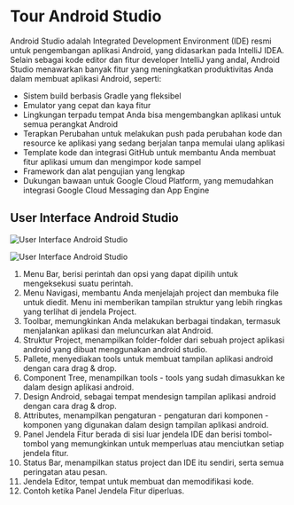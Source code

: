 # Tour Android Studio

Android Studio adalah Integrated Development Environment \(IDE\) resmi untuk pengembangan aplikasi Android, yang didasarkan pada IntelliJ IDEA. Selain sebagai kode editor dan fitur developer IntelliJ yang andal, Android Studio menawarkan banyak fitur yang meningkatkan produktivitas Anda dalam membuat aplikasi Android, seperti:

* Sistem build berbasis Gradle yang fleksibel
* Emulator yang cepat dan kaya fitur
* Lingkungan terpadu tempat Anda bisa mengembangkan aplikasi untuk semua perangkat Android
* Terapkan Perubahan untuk melakukan push pada perubahan kode dan resource ke aplikasi yang sedang berjalan tanpa memulai ulang aplikasi
* Template kode dan integrasi GitHub untuk membantu Anda membuat fitur aplikasi umum dan mengimpor kode sampel
* Framework dan alat pengujian yang lengkap
* Dukungan bawaan untuk Google Cloud Platform, yang memudahkan integrasi Google Cloud Messaging dan App Engine

## User Interface Android Studio

![User Interface Android Studio](https://user-images.githubusercontent.com/52988155/108476753-fe44a480-72c4-11eb-971d-b3e8bc4610d6.png)

![User Interface Android Studio](https://user-images.githubusercontent.com/52988155/108476797-0bfa2a00-72c5-11eb-8b39-448ae730b6f7.png)

1. Menu Bar, berisi perintah dan opsi yang dapat dipilih untuk mengeksekusi suatu perintah.
2. Menu Navigasi, membantu Anda menjelajah project dan membuka file untuk diedit. Menu ini memberikan tampilan struktur yang lebih ringkas yang terlihat di jendela Project.
3. Toolbar, memungkinkan Anda melakukan berbagai tindakan, termasuk menjalankan aplikasi dan meluncurkan alat Android.
4. Struktur Project, menampilkan folder-folder dari sebuah project aplikasi android yang dibuat menggunakan android studio.
5. Pallete, menyediakan tools untuk membuat tampilan aplikasi android dengan cara drag & drop.
6. Component Tree, menampilkan tools - tools yang sudah dimasukkan ke dalam design aplikasi android.
7. Design Android, sebagai tempat mendesign tampilan aplikasi android dengan cara drag & drop.
8. Attributes, menampilkan pengaturan - pengaturan dari komponen - komponen yang digunakan dalam design tampilan aplikasi android.
9. Panel Jendela Fitur berada di sisi luar jendela IDE dan berisi tombol-tombol yang memungkinkan untuk memperluas atau menciutkan setiap jendela fitur.
10. Status Bar, menampilkan status project dan IDE itu sendiri, serta semua peringatan atau pesan.
11. Jendela Editor, tempat untuk membuat dan memodifikasi kode.
12. Contoh ketika Panel Jendela Fitur diperluas.

